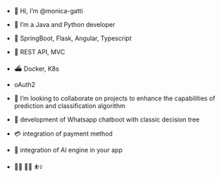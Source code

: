 - 👋 Hi, I’m @monica-gatti
- 👀 I’m a Java and Python developer
- 🌱 SpringBoot, Flask, Angular, Typescript
- :jigsaw: REST API, MVC
- ⛴️ Docker, K8s
- oAuth2  
- 💞️ I’m looking to collaborate on projects to enhance the capabilities of prediction and classification algorithm
- :round_pushpin: development of Whatsapp chatboot with classic decision tree
- :credit_card: integration of payment method
- :brain: integration of AI engine in your app

- 🧎‍♀️ :biking_woman: :basketball_woman:

<!---
monica-gatti/monica-gatti is a ✨ special ✨ repository because its `README.md` (this file) appears on your GitHub profile.
You can click the Preview link to take a look at your changes.
--->
